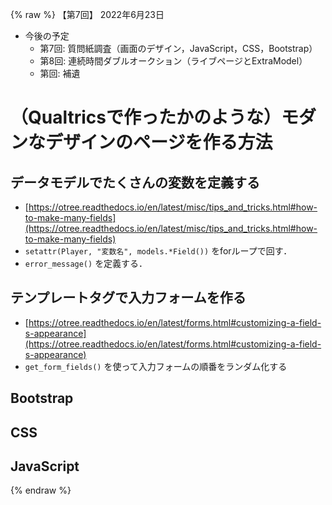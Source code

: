 {% raw %}
【第7回】 2022年6月23日


- 今後の予定
    - 第7回: 質問紙調査（画面のデザイン，JavaScript，CSS，Bootstrap）
    - 第8回: 連続時間ダブルオークション（ライブページとExtraModel）
    - 第回: 補遺


# （Qualtricsで作ったかのような）モダンなデザインのページを作る方法


## データモデルでたくさんの変数を定義する
- [https://otree.readthedocs.io/en/latest/misc/tips_and_tricks.html#how-to-make-many-fields](https://otree.readthedocs.io/en/latest/misc/tips_and_tricks.html#how-to-make-many-fields)
- `setattr(Player, "変数名", models.*Field())` をforループで回す．
- `error_message()` を定義する．



## テンプレートタグで入力フォームを作る
- [https://otree.readthedocs.io/en/latest/forms.html#customizing-a-field-s-appearance](https://otree.readthedocs.io/en/latest/forms.html#customizing-a-field-s-appearance)
- `get_form_fields()` を使って入力フォームの順番をランダム化する


## Bootstrap


## CSS


## JavaScript


{% endraw %}
